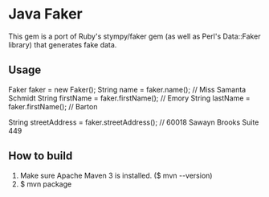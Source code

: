 Java Faker
==========
This gem is a port of Ruby's stympy/faker gem (as well as Perl's Data::Faker library) that generates fake data.

Usage
-----
Faker faker = new Faker();
String name = faker.name(); // Miss Samanta Schmidt
String firstName = faker.firstName(); // Emory
String lastName = faker.firstName(); // Barton

String streetAddress = faker.streetAddress(); // 60018 Sawayn Brooks Suite 449


How to build
------------
1. Make sure Apache Maven 3 is installed. ($ mvn --version)
2. $ mvn package
